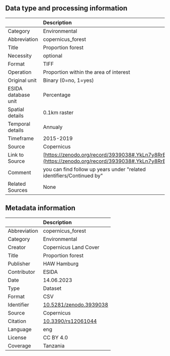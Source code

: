 ## Data type and processing information 

|                     | Description                                                                                      |
|:--------------------|:-------------------------------------------------------------------------------------------------|
| Category            | Environmental                                                                                    |
| Abbreviation        | copernicus_forest                                                                                |
| Title               | Proportion forest                                                                                |
| Necessity           | optional                                                                                         |
| Format              | TIFF                                                                                             |
| Operation           | Proportion within the area of interest                                                           |
| Original unit       | Binary (0=no, 1=yes)                                                                             |
| ESIDA database unit | Percentage                                                                                       |
| Spatial details     | 0.1km raster                                                                                     |
| Temporal details    | Annualy                                                                                          |
| Timeframe           | 2015-2019                                                                                        |
| Source              | Copernicus                                                                                       |
| Link to Source      | [https://zenodo.org/record/3939038#.YkLn7y8RrBI](https://zenodo.org/record/3939038#.YkLn7y8RrBI) |
| Comment             | you can find follow up years under "related identifiers/Continued by"                            |
| Related Sources     | None                                                                                             |

## Metadata information 

|              | Description                                                      |
|:-------------|:-----------------------------------------------------------------|
| Abbreviation | copernicus_forest                                                |
| Category     | Environmental                                                    |
| Creator      | Copernicus Land Cover                                            |
| Title        | Proportion forest                                                |
| Publisher    | HAW Hamburg                                                      |
| Contributor  | ESIDA                                                            |
| Date         | 14.06.2023                                                       |
| Type         | Dataset                                                          |
| Format       | CSV                                                              |
| Identifier   | [10.5281/zenodo.3939038](https://doi.org/10.5281/zenodo.3939038) |
| Source       | Copernicus                                                       |
| Citation     | [10.3390/rs12061044](https://doi.org/10.3390/rs12061044)         |
| Language     | eng                                                              |
| License      | CC BY 4.0                                                        |
| Coverage     | Tanzania                                                         |